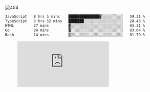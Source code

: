 ![404](https://user-images.githubusercontent.com/378023/89412096-6f759d80-d761-11ea-8c57-84b30ef3f2b1.png)
<!--START_SECTION:waka-->

```txt
JavaScript   8 hrs 5 mins    ██████████████▓░░░░░░░░░░   59.31 %
TypeScript   3 hrs 52 mins   ███████░░░░░░░░░░░░░░░░░░   28.43 %
HTML         27 mins         ▓░░░░░░░░░░░░░░░░░░░░░░░░   03.31 %
Go           24 mins         ▓░░░░░░░░░░░░░░░░░░░░░░░░   03.04 %
Bash         14 mins         ▒░░░░░░░░░░░░░░░░░░░░░░░░   01.79 %
```

<!--END_SECTION:waka-->
<figure><embed src="https://wakatime.com/share/@018b853e-267a-435d-a858-33e2b098b9d7/f3c3aa68-553a-4373-a9f9-2d456f62f780.svg"></embed></figure>
